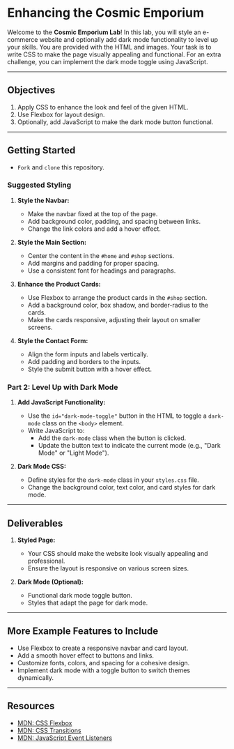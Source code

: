 # Enhancing the Cosmic Emporium

Welcome to the **Cosmic Emporium Lab**! In this lab, you will style an e-commerce website and optionally add dark mode functionality to level up your skills. You are provided with the HTML and images. Your task is to write CSS to make the page visually appealing and functional. For an extra challenge, you can implement the dark mode toggle using JavaScript.

---

## Objectives
1. Apply CSS to enhance the look and feel of the given HTML.
2. Use Flexbox for layout design.
3. Optionally, add JavaScript to make the dark mode button functional.

---

## Getting Started
   - `Fork` and `clone` this repository.

### Suggested Styling
1. **Style the Navbar:**
   - Make the navbar fixed at the top of the page.
   - Add background color, padding, and spacing between links.
   - Change the link colors and add a hover effect.

2. **Style the Main Section:**
   - Center the content in the `#home` and `#shop` sections.
   - Add margins and padding for proper spacing.
   - Use a consistent font for headings and paragraphs.

3. **Enhance the Product Cards:**
   - Use Flexbox to arrange the product cards in the `#shop` section.
   - Add a background color, box shadow, and border-radius to the cards.
   - Make the cards responsive, adjusting their layout on smaller screens.

4. **Style the Contact Form:**
   - Align the form inputs and labels vertically.
   - Add padding and borders to the inputs.
   - Style the submit button with a hover effect.

### Part 2: Level Up with Dark Mode
1. **Add JavaScript Functionality:**
   - Use the `id="dark-mode-toggle"` button in the HTML to toggle a `dark-mode` class on the `<body>` element.
   - Write JavaScript to:
     - Add the `dark-mode` class when the button is clicked.
     - Update the button text to indicate the current mode (e.g., "Dark Mode" or "Light Mode").

2. **Dark Mode CSS:**
   - Define styles for the `dark-mode` class in your `styles.css` file.
   - Change the background color, text color, and card styles for dark mode.

---

## Deliverables
1. **Styled Page:**
   - Your CSS should make the website look visually appealing and professional.
   - Ensure the layout is responsive on various screen sizes.

2. **Dark Mode (Optional):**
   - Functional dark mode toggle button.
   - Styles that adapt the page for dark mode.

---

## More Example Features to Include
- Use Flexbox to create a responsive navbar and card layout.
- Add a smooth hover effect to buttons and links.
- Customize fonts, colors, and spacing for a cohesive design.
- Implement dark mode with a toggle button to switch themes dynamically.

---

## Resources
- [MDN: CSS Flexbox](https://developer.mozilla.org/en-US/docs/Learn/CSS/CSS_layout/Flexbox)
- [MDN: CSS Transitions](https://developer.mozilla.org/en-US/docs/Web/CSS/CSS_Transitions/Using_CSS_transitions)
- [MDN: JavaScript Event Listeners](https://developer.mozilla.org/en-US/docs/Web/API/EventListener)



